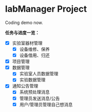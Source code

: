 # labManager Project 

Coding demo now.

**任务与进度一览：**

- [x] 实验室器材管理
   - [x] 设备维修、保养
   - [x] 设备借用、归还
- [x] 项目管理 
- [x] 数据管理
   - [x]  实验室人员数据管理
   - [x]  实验数据管理
- [x] 通知公告管理
   - [x]  系统预处理消息
   - [x]  管理员发送消息/公告
   - [x]  用户/管理员管理自己想消息

